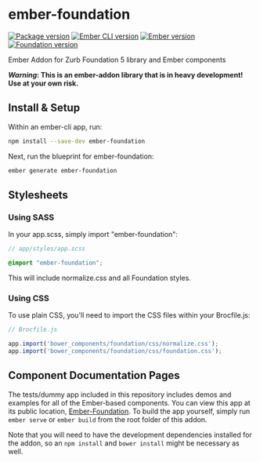 # ember-foundation

[![Package version](https://img.shields.io/badge/Version-0.5.0-blue.svg?style=flat-square)](https://www.npmjs.com/package/ember-foundation)
[![Ember CLI version](https://img.shields.io/badge/Ember%20CLI-0.2.2-d84a32.svg?style=flat-square)](http://www.ember-cli.com)
[![Ember version](https://img.shields.io/badge/Ember-1.11.0-e1563f.svg?style=flat-square)](http://emberjs.com)
[![Foundation version](https://img.shields.io/badge/Foundation-5.5.1-085a78.svg?style=flat-square)](http://foundation.zurb.com)

Ember Addon for Zurb Foundation 5 library and Ember components

***Warning*: This is an ember-addon library that is in heavy development! Use at your own risk.**

## Install & Setup

Within an ember-cli app, run:

```sh
npm install --save-dev ember-foundation
```

Next, run the blueprint for ember-foundation:

```sh
ember generate ember-foundation
```

## Stylesheets

### Using SASS

In your app.scss, simply import "ember-foundation":

```scss
// app/styles/app.scss

@import "ember-foundation";
```

This will include normalize.css and all Foundation styles.

### Using CSS

To use plain CSS, you'll need to import the CSS files within your Brocfile.js:

```js
// Brocfile.js

app.import('bower_components/foundation/css/normalize.css');
app.import('bower_components/foundation/css/foundation.css');
```

## Component Documentation Pages

The tests/dummy app included in this repository includes demos and examples for all of the Ember-based components. You can view this app at its public location, [Ember-Foundation](http://joshforisha.github.io/ember-foundation). To build the app yourself, simply run `ember serve` or `ember build` from the root folder of this addon.

Note that you will need to have the development dependencies installed for the addon, so an `npm install` and `bower install` might be necessary as well.

